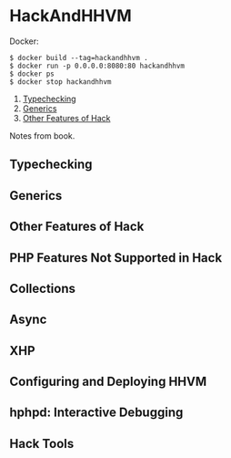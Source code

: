 # HackAndHHVM

Docker:
```
$ docker build --tag=hackandhhvm .
$ docker run -p 0.0.0.0:8080:80 hackandhhvm
$ docker ps
$ docker stop hackandhhvm
```

1. [Typechecking](#typechecking)
2. [Generics](#generics)
3. [Other Features of Hack](#other-features-of-hack)

Notes from book.

## Typechecking

## Generics

## Other Features of Hack

## PHP Features Not Supported in Hack

## Collections

## Async

## XHP

## Configuring and Deploying HHVM

## hphpd: Interactive Debugging

## Hack Tools

